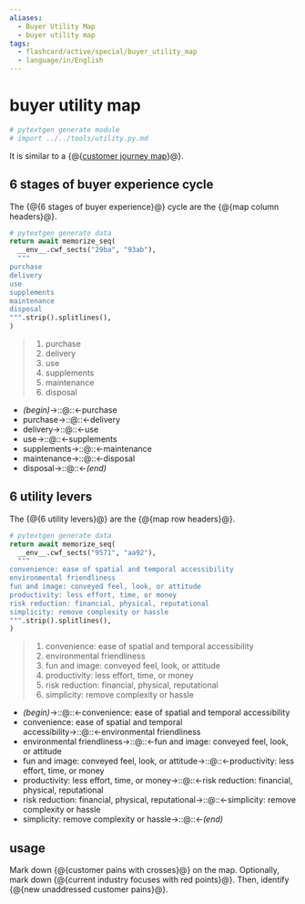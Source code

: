 ```yaml
---
aliases:
  - Buyer Utility Map
  - buyer utility map
tags:
  - flashcard/active/special/buyer_utility_map
  - language/in/English
---
```


# buyer utility map

```Python
# pytextgen generate module
# import ../../tools/utility.py.md
```

It is similar to a {@{[customer journey map](customer%20journey%20map.md)}@}. <!--SR:!2026-10-28,687,330-->

## 6 stages of buyer experience cycle

The {@{6 stages of buyer experience}@} cycle are the {@{map column headers}@}. <!--SR:!2027-07-17,847,299!2025-12-22,400,290-->

```Python
# pytextgen generate data
return await memorize_seq(
  __env__.cwf_sects("29ba", "93ab"),
  """
purchase
delivery
use
supplements
maintenance
disposal
""".strip().splitlines(),
)
```

<!--pytextgen generate section="29ba"--><!-- The following content is generated at 2024-04-22T01:24:34.755556+08:00. Any edits will be overridden! -->

> 1. purchase
> 2. delivery
> 3. use
> 4. supplements
> 5. maintenance
> 6. disposal

<!--/pytextgen-->

<!--pytextgen generate section="93ab"--><!-- The following content is generated at 2024-04-22T01:24:34.779674+08:00. Any edits will be overridden! -->

- _(begin)_→::@::←purchase <!--SR:!2026-02-05,476,310!2028-09-15,1091,319-->
- purchase→::@::←delivery <!--SR:!2028-11-06,1278,350!2026-06-29,547,310-->
- delivery→::@::←use <!--SR:!2026-12-12,660,310!2027-04-17,571,270-->
- use→::@::←supplements <!--SR:!2026-04-05,332,279!2029-03-05,1372,359-->
- supplements→::@::←maintenance <!--SR:!2028-08-03,1026,290!2028-03-04,1006,299-->
- maintenance→::@::←disposal <!--SR:!2026-06-13,401,310!2028-03-21,1023,339-->
- disposal→::@::←_(end)_ <!--SR:!2029-01-11,1344,359!2029-03-28,1395,359-->

<!--/pytextgen-->

## 6 utility levers

The {@{6 utility levers}@} are the {@{map row headers}@}. <!--SR:!2027-09-01,821,319!2028-05-31,1075,299-->

```Python
# pytextgen generate data
return await memorize_seq(
  __env__.cwf_sects("9571", "aa92"),
  """
convenience: ease of spatial and temporal accessibility
environmental friendliness
fun and image: conveyed feel, look, or attitude
productivity: less effort, time, or money
risk reduction: financial, physical, reputational
simplicity: remove complexity or hassle
""".strip().splitlines(),
)
```

<!--pytextgen generate section="9571"--><!-- The following content is generated at 2024-04-22T01:24:34.815211+08:00. Any edits will be overridden! -->

> 1. convenience: ease of spatial and temporal accessibility
> 2. environmental friendliness
> 3. fun and image: conveyed feel, look, or attitude
> 4. productivity: less effort, time, or money
> 5. risk reduction: financial, physical, reputational
> 6. simplicity: remove complexity or hassle

<!--/pytextgen-->

<!--pytextgen generate section="aa92"--><!-- The following content is generated at 2024-04-22T01:24:34.799107+08:00. Any edits will be overridden! -->

- _(begin)_→::@::←convenience: ease of spatial and temporal accessibility <!--SR:!2027-06-19,637,259!2026-12-02,715,330-->
- convenience: ease of spatial and temporal accessibility→::@::←environmental friendliness <!--SR:!2027-12-05,941,299!2026-03-19,467,299-->
- environmental friendliness→::@::←fun and image: conveyed feel, look, or attitude <!--SR:!2025-11-23,358,259!2026-05-19,397,239-->
- fun and image: conveyed feel, look, or attitude→::@::←productivity: less effort, time, or money <!--SR:!2026-01-21,365,239!2025-11-24,325,239-->
- productivity: less effort, time, or money→::@::←risk reduction: financial, physical, reputational <!--SR:!2028-05-11,997,270!2028-01-17,938,279-->
- risk reduction: financial, physical, reputational→::@::←simplicity: remove complexity or hassle <!--SR:!2025-12-17,273,210!2026-01-03,382,259-->
- simplicity: remove complexity or hassle→::@::←_(end)_ <!--SR:!2026-05-02,505,310!2029-07-09,1398,319-->

<!--/pytextgen-->

## usage

Mark down {@{customer pains with crosses}@} on the map. Optionally, mark down {@{current industry focuses with red points}@}. Then, identify {@{new unaddressed customer pains}@}. <!--SR:!2030-11-17,1842,339!2025-12-20,413,270!2030-05-05,1674,330-->
